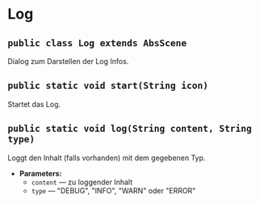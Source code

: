 # Log


## `public class Log extends AbsScene`

Dialog zum Darstellen der Log Infos.

## `public static void start(String icon)`

Startet das Log.

## `public static void log(String content, String type)`

Loggt den Inhalt (falls vorhanden) mit dem gegebenen Typ.

 * **Parameters:**
   * `content` — zu loggender Inhalt
   * `type` — "DEBUG", "INFO", "WARN" oder "ERROR"
